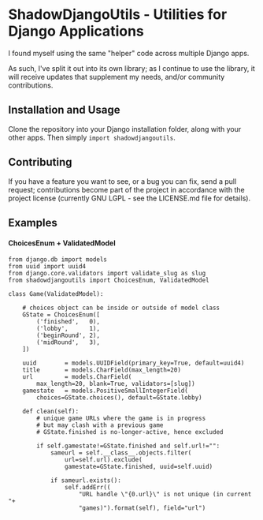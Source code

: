 # ShadowDjangoUtils - Utilities for Django Applications

I found myself using the same "helper" code across multiple Django apps.

As such, I've split it out into its own library; as I continue to use the
library, it will receive updates that supplement my needs, and/or community
contributions.

## Installation and Usage

Clone the repository into your Django installation folder, along with your other
apps. Then simply `import shadowdjangoutils`.

## Contributing

If you have a feature you want to see, or a bug you can fix, send a pull
request; contributions become part of the project in accordance with the project
license (currently GNU LGPL - see the LICENSE.md file for details).

## Examples

#### ChoicesEnum + ValidatedModel

    from django.db import models
    from uuid import uuid4
    from django.core.validators import validate_slug as slug
    from shadowdjangoutils import ChoicesEnum, ValidatedModel

    class Game(ValidatedModel):

        # choices object can be inside or outside of model class
        GState = ChoicesEnum([
            ('finished',   0),
            ('lobby',      1),
            ('beginRound', 2),
            ('midRound',   3),
        ])

        uuid        = models.UUIDField(primary_key=True, default=uuid4)
        title       = models.CharField(max_length=20)
        url         = models.CharField(
            max_length=20, blank=True, validators=[slug])
        gamestate   = models.PositiveSmallIntegerField(
            choices=GState.choices(), default=GState.lobby)

        def clean(self):
            # unique game URLs where the game is in progress
            # but may clash with a previous game
            # GState.finished is no-longer-active, hence excluded

            if self.gamestate!=GState.finished and self.url!="":
                sameurl = self.__class__.objects.filter(
                    url=self.url).exclude(
                    gamestate=GState.finished, uuid=self.uuid)

                if sameurl.exists():
                    self.addErr((
                        "URL handle \"{0.url}\" is not unique (in current "+
                        "games)").format(self), field="url")
